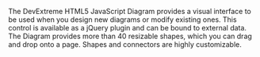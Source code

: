 The DevExtreme HTML5 JavaScript Diagram provides a visual interface to be used when you design new diagrams or modify existing ones. This control is available as a jQuery plugin and can be bound to external data. The Diagram provides more than 40 resizable shapes, which you can drag and drop onto a page. Shapes and connectors are highly customizable. 